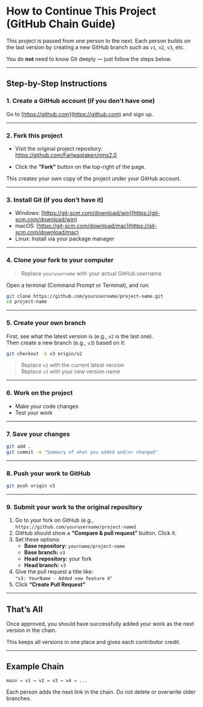 # How to Continue This Project (GitHub Chain Guide)

This project is passed from one person to the next. Each person builds on the last version by creating a new GitHub branch such as `v1`, `v2`, `v3`, etc.

You do **not** need to know Git deeply — just follow the steps below.

---

## Step-by-Step Instructions

### 1. **Create a GitHub account** (if you don’t have one)

Go to [https://github.com](https://github.com) and sign up.

---

### 2. **Fork this project**

- Visit the original project repository:  
  https://github.com/Farlwastaken/nms2.0

- Click the **"Fork"** button on the top-right of the page.

This creates your own copy of the project under your GitHub account.

---

### 3. **Install Git (if you don’t have it)**

- Windows: [https://git-scm.com/download/win](https://git-scm.com/download/win)  
- macOS: [https://git-scm.com/download/mac](https://git-scm.com/download/mac)  
- Linux: Install via your package manager

---

### 4. **Clone your fork to your computer**

> Replace `yourusername` with your actual GitHub username

Open a terminal (Command Prompt or Terminal), and run:

```bash
git clone https://github.com/yourusername/project-name.git
cd project-name
```

---

### 5. **Create your own branch**

First, see what the latest version is (e.g., `v2` is the last one).  
Then create a new branch (e.g., `v3`) based on it:

```bash
git checkout -b v3 origin/v2
```

> Replace `v2` with the current latest version  
> Replace `v3` with your new version name

---

### 6. **Work on the project**

- Make your code changes
- Test your work

---

### 7. **Save your changes**

```bash
git add .
git commit -m "Summary of what you added and/or changed"
```

---

### 8. **Push your work to GitHub**

```bash
git push origin v3
```

---

### 9. **Submit your work to the original repository**

1. Go to your fork on GitHub (e.g., `https://github.com/yourusername/project-name`)
2. GitHub should show a **“Compare & pull request”** button. Click it.
3. Set these options:
   - **Base repository:** `yourname/project-name`
   - **Base branch:** `v3`
   - **Head repository:** your fork
   - **Head branch:** `v3`
4. Give the pull request a title like:  
   `"v3: YourName - Added new feature X"`
5. Click **“Create Pull Request”**

---

## That’s All

Once approved, you should have successfully added your work as the next version in the chain.

This keeps all versions in one place and gives each contributor credit.

---

## Example Chain

```text
main → v1 → v2 → v3 → v4 → ...
```

Each person adds the next link in the chain. Do not delete or overwrite older branches.